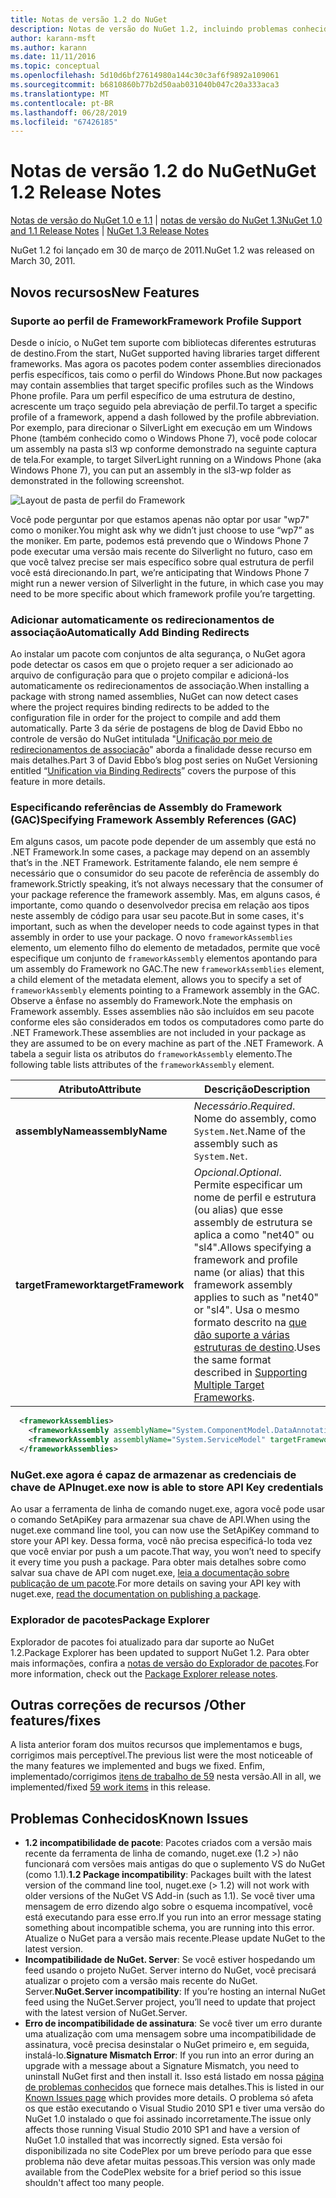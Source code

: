 ```yaml
---
title: Notas de versão 1.2 do NuGet
description: Notas de versão do NuGet 1.2, incluindo problemas conhecidos, correções de bugs, recursos adicionados e DCRs.
author: karann-msft
ms.author: karann
ms.date: 11/11/2016
ms.topic: conceptual
ms.openlocfilehash: 5d10d6bf27614980a144c30c3af6f9892a109061
ms.sourcegitcommit: b6810860b77b2d50aab031040b047c20a333aca3
ms.translationtype: MT
ms.contentlocale: pt-BR
ms.lasthandoff: 06/28/2019
ms.locfileid: "67426185"
---
```

# <a name="nuget-12-release-notes"></a><span data-ttu-id="645a7-103">Notas de versão 1.2 do NuGet</span><span class="sxs-lookup"><span data-stu-id="645a7-103">NuGet 1.2 Release Notes</span></span>

<span data-ttu-id="645a7-104">[Notas de versão do NuGet 1.0 e 1.1](../release-notes/nuget-1.1.md) | [notas de versão do NuGet 1.3](../release-notes/nuget-1.3.md)</span><span class="sxs-lookup"><span data-stu-id="645a7-104">[NuGet 1.0 and 1.1 Release Notes](../release-notes/nuget-1.1.md) | [NuGet 1.3 Release Notes](../release-notes/nuget-1.3.md)</span></span>

<span data-ttu-id="645a7-105">NuGet 1.2 foi lançado em 30 de março de 2011.</span><span class="sxs-lookup"><span data-stu-id="645a7-105">NuGet 1.2 was released on March 30, 2011.</span></span>

## <a name="new-features"></a><span data-ttu-id="645a7-106">Novos recursos</span><span class="sxs-lookup"><span data-stu-id="645a7-106">New Features</span></span>

### <a name="framework-profile-support"></a><span data-ttu-id="645a7-107">Suporte ao perfil de Framework</span><span class="sxs-lookup"><span data-stu-id="645a7-107">Framework Profile Support</span></span>

<span data-ttu-id="645a7-108">Desde o início, o NuGet tem suporte com bibliotecas diferentes estruturas de destino.</span><span class="sxs-lookup"><span data-stu-id="645a7-108">From the start, NuGet supported having libraries target different frameworks.</span></span> <span data-ttu-id="645a7-109">Mas agora os pacotes podem conter assemblies direcionados perfis específicos, tais como o perfil do Windows Phone.</span><span class="sxs-lookup"><span data-stu-id="645a7-109">But now packages may contain assemblies that target specific profiles such as the Windows Phone profile.</span></span> <span data-ttu-id="645a7-110">Para um perfil específico de uma estrutura de destino, acrescente um traço seguido pela abreviação de perfil.</span><span class="sxs-lookup"><span data-stu-id="645a7-110">To target a specific profile of a framework, append a dash followed by the profile abbreviation.</span></span> <span data-ttu-id="645a7-111">Por exemplo, para direcionar o SilverLight em execução em um Windows Phone (também conhecido como o Windows Phone 7), você pode colocar um assembly na pasta sl3 wp conforme demonstrado na seguinte captura de tela.</span><span class="sxs-lookup"><span data-stu-id="645a7-111">For example, to target SilverLight running on a Windows Phone (aka Windows Phone 7), you can put an assembly in the sl3-wp folder as demonstrated in the following screenshot.</span></span>

![Layout de pasta de perfil do Framework](./media/framework-profile-support.png)

<span data-ttu-id="645a7-113">Você pode perguntar por que estamos apenas não optar por usar "wp7" como o moniker.</span><span class="sxs-lookup"><span data-stu-id="645a7-113">You might ask why we didn’t just choose to use “wp7” as the moniker.</span></span> <span data-ttu-id="645a7-114">Em parte, podemos está prevendo que o Windows Phone 7 pode executar uma versão mais recente do Silverlight no futuro, caso em que você talvez precise ser mais específico sobre qual estrutura de perfil você está direcionando.</span><span class="sxs-lookup"><span data-stu-id="645a7-114">In part, we’re anticipating that Windows Phone 7 might run a newer version of Silverlight in the future, in which case you may need to be more specific about which framework profile you’re targetting.</span></span>

### <a name="automatically-add-binding-redirects"></a><span data-ttu-id="645a7-115">Adicionar automaticamente os redirecionamentos de associação</span><span class="sxs-lookup"><span data-stu-id="645a7-115">Automatically Add Binding Redirects</span></span>

<span data-ttu-id="645a7-116">Ao instalar um pacote com conjuntos de alta segurança, o NuGet agora pode detectar os casos em que o projeto requer a ser adicionado ao arquivo de configuração para que o projeto compilar e adicioná-los automaticamente os redirecionamentos de associação.</span><span class="sxs-lookup"><span data-stu-id="645a7-116">When installing a package with strong named assemblies, NuGet can now detect cases where the project requires binding redirects to be added to the configuration file in order for the project to compile and add them automatically.</span></span> <span data-ttu-id="645a7-117">Parte 3 da série de postagens de blog de David Ebbo no controle de versão do NuGet intitulada "[Unificação por meio de redirecionamentos de associação](http://blog.davidebbo.com/2011/01/nuget-versioning-part-3-unification-via.html)" aborda a finalidade desse recurso em mais detalhes.</span><span class="sxs-lookup"><span data-stu-id="645a7-117">Part 3 of David Ebbo’s blog post series on NuGet Versioning entitled “[Unification via Binding Redirects](http://blog.davidebbo.com/2011/01/nuget-versioning-part-3-unification-via.html)” covers the purpose of this feature in more details.</span></span>

<a name="framework-assembly-refs"></a>

### <a name="specifying-framework-assembly-references-gac"></a><span data-ttu-id="645a7-118">Especificando referências de Assembly do Framework (GAC)</span><span class="sxs-lookup"><span data-stu-id="645a7-118">Specifying Framework Assembly References (GAC)</span></span>

<span data-ttu-id="645a7-119">Em alguns casos, um pacote pode depender de um assembly que está no .NET Framework.</span><span class="sxs-lookup"><span data-stu-id="645a7-119">In some cases, a package may depend on an assembly that’s in the .NET Framework.</span></span> <span data-ttu-id="645a7-120">Estritamente falando, ele nem sempre é necessário que o consumidor do seu pacote de referência de assembly do framework.</span><span class="sxs-lookup"><span data-stu-id="645a7-120">Strictly speaking, it’s not always necessary that the consumer of your package reference the framework assembly.</span></span> <span data-ttu-id="645a7-121">Mas, em alguns casos, é importante, como quando o desenvolvedor precisa em relação aos tipos neste assembly de código para usar seu pacote.</span><span class="sxs-lookup"><span data-stu-id="645a7-121">But in some cases, it's important, such as when the developer needs to code against types in that assembly in order to use your package.</span></span> <span data-ttu-id="645a7-122">O novo `frameworkAssemblies` elemento, um elemento filho do elemento de metadados, permite que você especifique um conjunto de `frameworkAssembly` elementos apontando para um assembly do Framework no GAC.</span><span class="sxs-lookup"><span data-stu-id="645a7-122">The new `frameworkAssemblies` element, a child element of the metadata element, allows you to specify a set of `frameworkAssembly` elements pointing to a Framework assembly in the GAC.</span></span> <span data-ttu-id="645a7-123">Observe a ênfase no assembly do Framework.</span><span class="sxs-lookup"><span data-stu-id="645a7-123">Note the emphasis on Framework assembly.</span></span>
<span data-ttu-id="645a7-124">Esses assemblies não são incluídos em seu pacote conforme eles são considerados em todos os computadores como parte do .NET Framework.</span><span class="sxs-lookup"><span data-stu-id="645a7-124">These assemblies are not included in your package as they are assumed to be on every machine  as part of the .NET Framework.</span></span> <span data-ttu-id="645a7-125">A tabela a seguir lista os atributos do `frameworkAssembly` elemento.</span><span class="sxs-lookup"><span data-stu-id="645a7-125">The following table lists attributes of the `frameworkAssembly` element.</span></span>


|<span data-ttu-id="645a7-126">Atributo</span><span class="sxs-lookup"><span data-stu-id="645a7-126">Attribute</span></span> |<span data-ttu-id="645a7-127">Descrição</span><span class="sxs-lookup"><span data-stu-id="645a7-127">Description</span></span>|
|----------------|-----------|
|<span data-ttu-id="645a7-128">**assemblyName**</span><span class="sxs-lookup"><span data-stu-id="645a7-128">**assemblyName**</span></span>|<span data-ttu-id="645a7-129">*Necessário*.</span><span class="sxs-lookup"><span data-stu-id="645a7-129">*Required*.</span></span> <span data-ttu-id="645a7-130">Nome do assembly, como `System.Net`.</span><span class="sxs-lookup"><span data-stu-id="645a7-130">Name of the assembly such as `System.Net`.</span></span>|
|<span data-ttu-id="645a7-131">**targetFramework**</span><span class="sxs-lookup"><span data-stu-id="645a7-131">**targetFramework**</span></span>|<span data-ttu-id="645a7-132">*Opcional*.</span><span class="sxs-lookup"><span data-stu-id="645a7-132">*Optional*.</span></span> <span data-ttu-id="645a7-133">Permite especificar um nome de perfil e estrutura (ou alias) que esse assembly de estrutura se aplica a como "net40" ou "sl4".</span><span class="sxs-lookup"><span data-stu-id="645a7-133">Allows specifying a framework and profile name (or alias) that this framework assembly applies to such as "net40" or "sl4".</span></span> <span data-ttu-id="645a7-134">Usa o mesmo formato descrito na [que dão suporte a várias estruturas de destino](../create-packages/supporting-multiple-target-frameworks.md).</span><span class="sxs-lookup"><span data-stu-id="645a7-134">Uses the same format described in [Supporting Multiple Target Frameworks](../create-packages/supporting-multiple-target-frameworks.md).</span></span>|

```xml
  <frameworkAssemblies>
    <frameworkAssembly assemblyName="System.ComponentModel.DataAnnotations" targetFramework="net40" />
    <frameworkAssembly assemblyName="System.ServiceModel" targetFramework="net40" />
  </frameworkAssemblies>
```

### <a name="nugetexe-now-is-able-to-store-api-key-credentials"></a><span data-ttu-id="645a7-135">NuGet.exe agora é capaz de armazenar as credenciais de chave de API</span><span class="sxs-lookup"><span data-stu-id="645a7-135">nuget.exe now is able to store API Key credentials</span></span>

<span data-ttu-id="645a7-136">Ao usar a ferramenta de linha de comando nuget.exe, agora você pode usar o comando SetApiKey para armazenar sua chave de API.</span><span class="sxs-lookup"><span data-stu-id="645a7-136">When using the nuget.exe command line tool, you can now use the SetApiKey command to store your API key.</span></span> <span data-ttu-id="645a7-137">Dessa forma, você não precisa especificá-lo toda vez que você enviar por push a um pacote.</span><span class="sxs-lookup"><span data-stu-id="645a7-137">That way, you won’t need to specify it every time you push a package.</span></span> <span data-ttu-id="645a7-138">Para obter mais detalhes sobre como salvar sua chave de API com nuget.exe, [leia a documentação sobre publicação de um pacote](../nuget-org/publish-a-package.md).</span><span class="sxs-lookup"><span data-stu-id="645a7-138">For more details on saving your API key with nuget.exe, [read the documentation on publishing a package](../nuget-org/publish-a-package.md).</span></span>

### <a name="package-explorer"></a><span data-ttu-id="645a7-139">Explorador de pacotes</span><span class="sxs-lookup"><span data-stu-id="645a7-139">Package Explorer</span></span>
<span data-ttu-id="645a7-140">Explorador de pacotes foi atualizado para dar suporte ao NuGet 1.2.</span><span class="sxs-lookup"><span data-stu-id="645a7-140">Package Explorer has been updated to support NuGet 1.2.</span></span> <span data-ttu-id="645a7-141">Para obter mais informações, confira a [notas de versão do Explorador de pacotes](http://nuget.codeplex.com/wikipage?title=New%20features%20in%20NuGet%20Package%20Explorer%201.0).</span><span class="sxs-lookup"><span data-stu-id="645a7-141">For more information, check out the [Package Explorer release notes](http://nuget.codeplex.com/wikipage?title=New%20features%20in%20NuGet%20Package%20Explorer%201.0).</span></span>

## <a name="other-featuresfixes"></a><span data-ttu-id="645a7-142">Outras correções de recursos /</span><span class="sxs-lookup"><span data-stu-id="645a7-142">Other features/fixes</span></span>

<span data-ttu-id="645a7-143">A lista anterior foram dos muitos recursos que implementamos e bugs, corrigimos mais perceptível.</span><span class="sxs-lookup"><span data-stu-id="645a7-143">The previous list were the most noticeable of the many features we implemented and bugs we fixed.</span></span> <span data-ttu-id="645a7-144">Enfim, implementado/corrigimos [itens de trabalho de 59](http://nuget.codeplex.com/workitem/list/advanced?keyword=&status=All&type=All&priority=All&release=NuGet%201.2&assignedTo=All&component=All&sortField=Votes&sortDirection=Descending&page=0) nesta versão.</span><span class="sxs-lookup"><span data-stu-id="645a7-144">All in all, we implemented/fixed [59 work items](http://nuget.codeplex.com/workitem/list/advanced?keyword=&status=All&type=All&priority=All&release=NuGet%201.2&assignedTo=All&component=All&sortField=Votes&sortDirection=Descending&page=0) in this release.</span></span>

## <a name="known-issues"></a><span data-ttu-id="645a7-145">Problemas Conhecidos</span><span class="sxs-lookup"><span data-stu-id="645a7-145">Known Issues</span></span>

* <span data-ttu-id="645a7-146">**1.2 incompatibilidade de pacote**: Pacotes criados com a versão mais recente da ferramenta de linha de comando, nuget.exe (1.2 >) não funcionará com versões mais antigas do que o suplemento VS do NuGet (como 1.1).</span><span class="sxs-lookup"><span data-stu-id="645a7-146">**1.2 Package incompatibility**: Packages built with the latest version of the command line tool, nuget.exe (> 1.2) will not work with older versions of the NuGet VS Add-in (such as 1.1).</span></span> <span data-ttu-id="645a7-147">Se você tiver uma mensagem de erro dizendo algo sobre o esquema incompatível, você está executando para esse erro.</span><span class="sxs-lookup"><span data-stu-id="645a7-147">If you run into an error message stating something about incompatible schema, you are running into this error.</span></span> <span data-ttu-id="645a7-148">Atualize o NuGet para a versão mais recente.</span><span class="sxs-lookup"><span data-stu-id="645a7-148">Please update NuGet to the latest version.</span></span>
* <span data-ttu-id="645a7-149">**Incompatibilidade de NuGet. Server**: Se você estiver hospedando um feed usando o projeto NuGet. Server interno do NuGet, você precisará atualizar o projeto com a versão mais recente do NuGet. Server.</span><span class="sxs-lookup"><span data-stu-id="645a7-149">**NuGet.Server incompatibility**: If you’re hosting an internal NuGet feed using the NuGet.Server project, you’ll need to update that project with the latest version of NuGet.Server.</span></span>
* <span data-ttu-id="645a7-150">**Erro de incompatibilidade de assinatura**: Se você tiver um erro durante uma atualização com uma mensagem sobre uma incompatibilidade de assinatura, você precisa desinstalar o NuGet primeiro e, em seguida, instalá-lo.</span><span class="sxs-lookup"><span data-stu-id="645a7-150">**Signature Mismatch Error**: If you run into an error during an upgrade with a message about a Signature Mismatch, you need to uninstall NuGet first and then install it.</span></span> <span data-ttu-id="645a7-151">Isso está listado em nossa [página de problemas conhecidos](../release-notes/known-issues.md) que fornece mais detalhes.</span><span class="sxs-lookup"><span data-stu-id="645a7-151">This is listed in our [Known Issues page](../release-notes/known-issues.md) which provides more details.</span></span> <span data-ttu-id="645a7-152">O problema só afeta os que estão executando o Visual Studio 2010 SP1 e tiver uma versão do NuGet 1.0 instalado o que foi assinado incorretamente.</span><span class="sxs-lookup"><span data-stu-id="645a7-152">The issue only affects those running Visual Studio 2010 SP1 and have a version of NuGet 1.0 installed that was incorrectly signed.</span></span> <span data-ttu-id="645a7-153">Esta versão foi disponibilizada no site CodePlex por um breve período para que esse problema não deve afetar muitas pessoas.</span><span class="sxs-lookup"><span data-stu-id="645a7-153">This version was only made available from the CodePlex website for a brief period so this issue shouldn't affect too many people.</span></span>